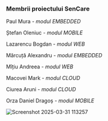 ### Membrii proiectului SenCare

Paul Mura - *modul EMBEDDED*  

Ștefan Oleniuc - *modul MOBILE*  

Lazarencu Bogdan - *modul WEB*  

Mărcuță Alexandru - *modul EMBEDDED*  

Mîțiu Andreea - *modul WEB*  

Macovei Mark - *modul CLOUD*  

Ciurea Aruni - *modul CLOUD*  

Orza Daniel Dragoș - *modul MOBILE*  


![Screenshot 2025-03-31 113257](https://github.com/user-attachments/assets/17937317-5e60-49a4-a779-e29e4dca254a)
